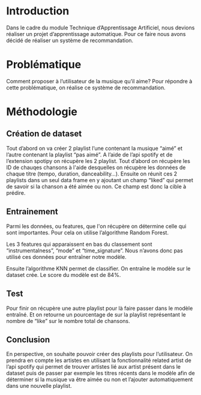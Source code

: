 # Introduction

Dans le cadre du module Technique d’Apprentissage Artificiel, nous devions réaliser un projet d’apprentissage automatique. Pour ce faire nous avons décidé de réaliser un système de recommandation.

# Problématique

Comment proposer à l’utilisateur de la musique qu’il aime?
Pour répondre à cette problématique, on réalise ce système de recommandation.

# Méthodologie

## Création de dataset

Tout d’abord on va créer 2 playlist l’une contenant la musique “aimé” et l’autre contenant la playlist “pas aimé”.
A l’aide de l’api spotify et de l’extension spotipy on récupère les 2 playlist. Tout d’abord on récupère les ID de chauqes chansons à l'aide desquelles on récupère les données de chaque titre (tempo, duration, danceability…).
Ensuite on réunit ces 2 playlists dans un seul data frame en y ajoutant un champ “liked” qui permet de savoir si la chanson a été aimée ou non. Ce champ est donc la cible à prédire.

## Entrainement

Parmi les données, ou features, que l'on récupère on détermine celle qui sont importantes. Pour cela on utilise l’algorithme Random Forest.

Les 3 features qui apparaissent en bas du classement sont “instrumentalness”, “mode” et “time_signature”. Nous n’avons donc pas utilisé ces données pour entraîner notre modèle.

Ensuite l’algorithme KNN permet de classifier. On entraîne le modèle sur le dataset crée. Le score du modèle est de 84%.

## Test

Pour finir on récupère une autre playlist pour là faire passer dans le modèle entraîné. Et on retourne un pourcentage de sur la playlist représentant le nombre de “like” sur le nombre total de chansons.

## Conclusion

En perspective, on souhaite pouvoir créer des playlists pour l’utilisateur. On prendra en compte les artistes en utilisant la fonctionnalité related artist de l’api spotify qui permet de trouver artistes lié aux artist présent dans le dataset puis de passer par exemple les titres récents dans le modèle afin de déterminer si la musique va être aimée ou non et l’ajouter automatiquement dans une nouvelle playlist.
